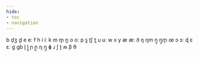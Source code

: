 ```yaml
---
hide:
- toc
- navigation
---
```

b
d̠ʒ
d̪
e
eː
f
h
i
iː
k
m
m̥
n̪
o
oː
p
s̪
t̠ʃ
t̪
u
uː
w
x
y
æ
æː
ð
ŋ
ŋm
ŋ̥
ŋ̥m̥
œ
ɔ
ɔː
ɖ
ɛ
ɛː
ɡ
ɡb
ɭ
ɭ̥
ɲ
ɲ̥
ɳ
ɳ̥
ɸ
ɹ
ʃ
ʈ
ʍ
β
θ
